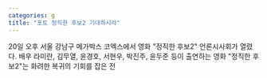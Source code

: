 ```yaml
---
categories: g
title: "포토 정직한 후보2 기대하시라"
---
```

20일 오후 서울 강남구 메가박스 코엑스에서 영화 "정직한 후보2" 언론시사회가 열렸다. 배우 라미란, 김무열, 윤경호, 서현우, 박진주, 윤두준 등이 출연하는 영화 "정직한 후보2"는 화려한 복귀의 기회를 잡은 전 